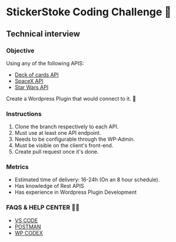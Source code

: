 # StickerStoke Coding Challenge 🎃

Technical interview
-----------

### Objective
Using any of the following APIS:
- [Deck of cards API](https://deckofcardsapi.com/)
- [SpaceX API](https://github.com/r-spacex/SpaceX-API)
- [Star Wars API](https://swapi.dev/)

Create a Wordpress Plugin that would connect to it. 🚀

### Instructions
1) Clone the branch respectively to each API.
2) Must use at least one API endpoint.
3) Needs to be configurable through the WP-Admin. 
4) Must be visible on the client's front-end.
5) Create pull request once it's done.

### Metrics

- Estimated time of delivery: 16-24h (On an 8 hour schedule).
- Has knowledge of Rest APIS
- Has experience in Wordpress Plugin Development

### FAQS & HELP CENTER 🧛🏻
- [VS CODE](https://code.visualstudio.com/)
- [POSTMAN](https://www.postman.com/)
- [WP CODEX](https://codex.wordpress.org/Main_Page)
